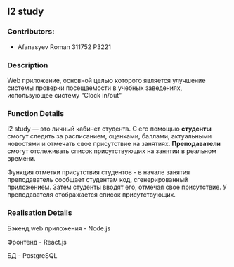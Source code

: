 ## I2 study
### Contributors:
- Afanasyev Roman 311752 P3221

### Description
Web приложение, основной целью которого является улучшение системы проверки посещаемости в учебных заведениях, использующее систему “Clock in/out”
### Function Details
I2 study — это личный кабинет студента. С его помощью **студенты** смогут следить за расписанием, оценками, баллами, актуальными новостями и отмечать свое присутствие на занятиях. **Преподаватели** смогут отслеживать список присутствующих на занятии в реальном времени.

Функция отметки присутствия студентов - в начале занятия преподаватель сообщает студентам код, сгенерированный приложением. Затем студенты вводят его, отмечая свое присутствие. У преподавателя отображается список присутствующих.

### Realisation Details
Бэкенд web приложения - Node.js

Фронтенд - React.js

БД - PostgreSQL
